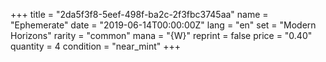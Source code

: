 +++
title = "2da5f3f8-5eef-498f-ba2c-2f3fbc3745aa"
name = "Ephemerate"
date = "2019-06-14T00:00:00Z"
lang = "en"
set = "Modern Horizons"
rarity = "common"
mana = "{W}"
reprint = false
price = "0.40"
quantity = 4
condition = "near_mint"
+++
